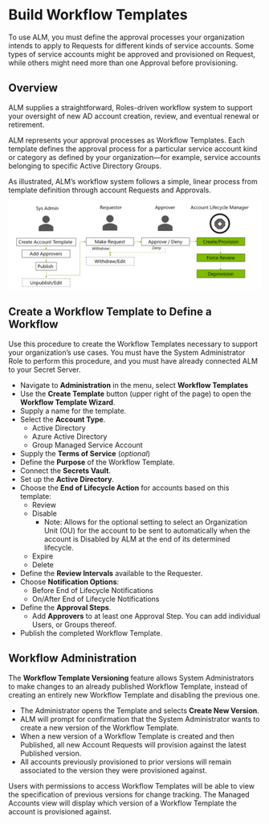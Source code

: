 ﻿[title]: # (Build Workflow Templates)
[tags]: # (Account Lifecycle Manager,ALM,Active Directory,)
[priority]: # (5170)

# Build Workflow Templates

To use ALM, you must define the approval processes your organization intends to apply to Requests for different kinds of service accounts. Some types of service accounts might be approved and provisioned on Request, while others might need more than one Approval before provisioning.

## Overview

ALM supplies a straightforward, Roles-driven workflow system to support your oversight of new AD account creation, review, and eventual renewal or retirement.

ALM represents your approval processes as Workflow Templates. Each template defines the approval process for a particular service account kind or category as defined by your organization—for example, service accounts belonging to specific Active Directory Groups.

As illustrated, ALM’s workflow system follows a simple, linear process from template definition through account Requests and Approvals.

![Workflow Process](images/workflow-process.png)

## Create a Workflow Template to Define a Workflow

Use this procedure to create the Workflow Templates necessary to support your organization’s use cases. You must have the System Administrator Role to perform this procedure, and you must have already connected ALM to your Secret Server.

* Navigate to **Administration** in the menu, select **Workflow Templates**
* Use the **Create Template** button (upper right of the page) to open the **Workflow Template Wizard**.
* Supply a name for the template.
* Select the **Account Type**.
  * Active Directory
  * Azure Active Directory
  * Group Managed Service Account
* Supply the **Terms of Service** (*optional*)
* Define the **Purpose** of the Workflow Template.
* Connect the **Secrets Vault**.
* Set up the **Active Directory**.
* Choose the **End of Lifecycle Action** for accounts based on this template:
  * Review
  * Disable
    * Note: Allows for the optional setting to select an Organization Unit (OU) for the account to be sent to automatically when the account is Disabled by ALM at the end of its determined lifecycle. 
  * Expire
  * Delete
* Define the **Review Intervals** available to the Requester.
* Choose **Notification Options**:
  * Before End of Lifecycle Notifications
  * On/After End of Lifecycle Notifications
* Define the **Approval Steps**.
  * Add **Approvers** to at least one Approval Step. You can add individual Users, or Groups thereof.
* Publish the completed Workflow Template.

## Workflow Administration



The **Workflow Template Versioning** feature allows System Administrators to make changes to an already published Workflow Template, instead of creating an entirely new Workflow Template and disabling the previous one.

* The Administrator opens the Template and selects **Create New Version**.
* ALM will prompt for confirmation that the System Administrator wants to create a new version of the Workflow Template.
* When a new version of a Workflow Template is created and then Published, all new Account Requests will provision against the latest Published version.
* All accounts previously provisioned to prior versions will remain associated to the version they were provisioned against.

Users with permissions to access Workflow Templates will be able to view the specification of previous versions for change tracking. The Managed Accounts view will display which version of a Workflow Template the account is provisioned against.